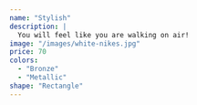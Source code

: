 ```yaml
---
name: "Stylish"
description: |
  You will feel like you are walking on air!
image: "/images/white-nikes.jpg"
price: 70
colors:
  - "Bronze"
  - "Metallic"
shape: "Rectangle"
---
```


